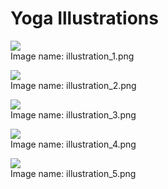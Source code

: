 # Yoga Illustrations
 
![](illustration_1.png)   
Image name: illustration_1.png   
    
    
![](illustration_2.png)   
Image name: illustration_2.png   
    
    
![](illustration_3.png)   
Image name: illustration_3.png   
    
    
![](illustration_4.png)   
Image name: illustration_4.png   
    
    
![](illustration_5.png)   
Image name: illustration_5.png   
    
    
